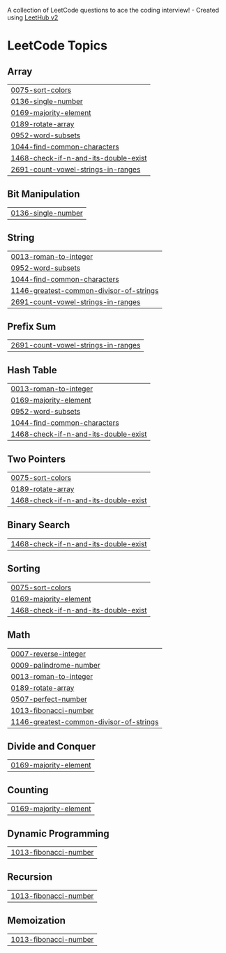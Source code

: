 A collection of LeetCode questions to ace the coding interview! - Created using [LeetHub v2](https://github.com/arunbhardwaj/LeetHub-2.0)
<!---LeetCode Topics Start-->
# LeetCode Topics
## Array
|  |
| ------- |
| [0075-sort-colors](https://github.com/iamrajank/LeetCode-Solution/tree/master/0075-sort-colors) |
| [0136-single-number](https://github.com/iamrajank/LeetCode-Solution/tree/master/0136-single-number) |
| [0169-majority-element](https://github.com/iamrajank/LeetCode-Solution/tree/master/0169-majority-element) |
| [0189-rotate-array](https://github.com/iamrajank/LeetCode-Solution/tree/master/0189-rotate-array) |
| [0952-word-subsets](https://github.com/iamrajank/LeetCode-Solution/tree/master/0952-word-subsets) |
| [1044-find-common-characters](https://github.com/iamrajank/LeetCode-Solution/tree/master/1044-find-common-characters) |
| [1468-check-if-n-and-its-double-exist](https://github.com/iamrajank/LeetCode-Solution/tree/master/1468-check-if-n-and-its-double-exist) |
| [2691-count-vowel-strings-in-ranges](https://github.com/iamrajank/LeetCode-Solution/tree/master/2691-count-vowel-strings-in-ranges) |
## Bit Manipulation
|  |
| ------- |
| [0136-single-number](https://github.com/iamrajank/LeetCode-Solution/tree/master/0136-single-number) |
## String
|  |
| ------- |
| [0013-roman-to-integer](https://github.com/iamrajank/LeetCode-Solution/tree/master/0013-roman-to-integer) |
| [0952-word-subsets](https://github.com/iamrajank/LeetCode-Solution/tree/master/0952-word-subsets) |
| [1044-find-common-characters](https://github.com/iamrajank/LeetCode-Solution/tree/master/1044-find-common-characters) |
| [1146-greatest-common-divisor-of-strings](https://github.com/iamrajank/LeetCode-Solution/tree/master/1146-greatest-common-divisor-of-strings) |
| [2691-count-vowel-strings-in-ranges](https://github.com/iamrajank/LeetCode-Solution/tree/master/2691-count-vowel-strings-in-ranges) |
## Prefix Sum
|  |
| ------- |
| [2691-count-vowel-strings-in-ranges](https://github.com/iamrajank/LeetCode-Solution/tree/master/2691-count-vowel-strings-in-ranges) |
## Hash Table
|  |
| ------- |
| [0013-roman-to-integer](https://github.com/iamrajank/LeetCode-Solution/tree/master/0013-roman-to-integer) |
| [0169-majority-element](https://github.com/iamrajank/LeetCode-Solution/tree/master/0169-majority-element) |
| [0952-word-subsets](https://github.com/iamrajank/LeetCode-Solution/tree/master/0952-word-subsets) |
| [1044-find-common-characters](https://github.com/iamrajank/LeetCode-Solution/tree/master/1044-find-common-characters) |
| [1468-check-if-n-and-its-double-exist](https://github.com/iamrajank/LeetCode-Solution/tree/master/1468-check-if-n-and-its-double-exist) |
## Two Pointers
|  |
| ------- |
| [0075-sort-colors](https://github.com/iamrajank/LeetCode-Solution/tree/master/0075-sort-colors) |
| [0189-rotate-array](https://github.com/iamrajank/LeetCode-Solution/tree/master/0189-rotate-array) |
| [1468-check-if-n-and-its-double-exist](https://github.com/iamrajank/LeetCode-Solution/tree/master/1468-check-if-n-and-its-double-exist) |
## Binary Search
|  |
| ------- |
| [1468-check-if-n-and-its-double-exist](https://github.com/iamrajank/LeetCode-Solution/tree/master/1468-check-if-n-and-its-double-exist) |
## Sorting
|  |
| ------- |
| [0075-sort-colors](https://github.com/iamrajank/LeetCode-Solution/tree/master/0075-sort-colors) |
| [0169-majority-element](https://github.com/iamrajank/LeetCode-Solution/tree/master/0169-majority-element) |
| [1468-check-if-n-and-its-double-exist](https://github.com/iamrajank/LeetCode-Solution/tree/master/1468-check-if-n-and-its-double-exist) |
## Math
|  |
| ------- |
| [0007-reverse-integer](https://github.com/iamrajank/LeetCode-Solution/tree/master/0007-reverse-integer) |
| [0009-palindrome-number](https://github.com/iamrajank/LeetCode-Solution/tree/master/0009-palindrome-number) |
| [0013-roman-to-integer](https://github.com/iamrajank/LeetCode-Solution/tree/master/0013-roman-to-integer) |
| [0189-rotate-array](https://github.com/iamrajank/LeetCode-Solution/tree/master/0189-rotate-array) |
| [0507-perfect-number](https://github.com/iamrajank/LeetCode-Solution/tree/master/0507-perfect-number) |
| [1013-fibonacci-number](https://github.com/iamrajank/LeetCode-Solution/tree/master/1013-fibonacci-number) |
| [1146-greatest-common-divisor-of-strings](https://github.com/iamrajank/LeetCode-Solution/tree/master/1146-greatest-common-divisor-of-strings) |
## Divide and Conquer
|  |
| ------- |
| [0169-majority-element](https://github.com/iamrajank/LeetCode-Solution/tree/master/0169-majority-element) |
## Counting
|  |
| ------- |
| [0169-majority-element](https://github.com/iamrajank/LeetCode-Solution/tree/master/0169-majority-element) |
## Dynamic Programming
|  |
| ------- |
| [1013-fibonacci-number](https://github.com/iamrajank/LeetCode-Solution/tree/master/1013-fibonacci-number) |
## Recursion
|  |
| ------- |
| [1013-fibonacci-number](https://github.com/iamrajank/LeetCode-Solution/tree/master/1013-fibonacci-number) |
## Memoization
|  |
| ------- |
| [1013-fibonacci-number](https://github.com/iamrajank/LeetCode-Solution/tree/master/1013-fibonacci-number) |
<!---LeetCode Topics End-->